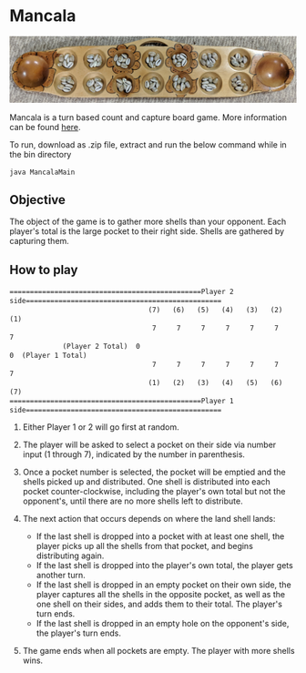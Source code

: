 # Mancala

![Mancala Board](https://github.com/csbolivar1/Mancala/blob/master/Images/MancalaBoard.jpg)

Mancala is a turn based count and capture board game. More information can be found [here](https://en.wikipedia.org/wiki/Mancala "Mancala Wiki").

To run, download as .zip file, extract and run the below command while in the bin directory

```
java MancalaMain
```
## Objective
The object of the game is to gather more shells than your opponent. Each player's total is the large pocket to their right side. Shells are gathered by capturing them.

## How to play 
```
===============================================Player 2 side================================================
                                  (7)   (6)   (5)   (4)   (3)   (2)   (1)                              
                                   7     7     7     7     7     7     7
             (Player 2 Total)  0                                            0  (Player 1 Total)
                                   7     7     7     7     7     7     7
                                  (1)   (2)   (3)   (4)   (5)   (6)   (7)
===============================================Player 1 side================================================
```
1. Either Player 1 or 2 will go first at random.

2. The player will be asked to select a pocket on their side via number input (1 through 7), indicated by the number in parenthesis.

3. Once a pocket number is selected, the pocket will be emptied and the shells picked up and distributed. One shell is distributed into each pocket counter-clockwise, including the player's own total but not the opponent's, until there are no more shells left to distribute.

4. The next action that occurs depends on where the land shell lands: 

    * If the last shell is dropped into a pocket with at least one shell, the player picks up all the shells from that pocket, and begins distributing again.
	* If the last shell is dropped into the player's own total, the player gets another turn.
	* If the last shell is dropped in an empty pocket on their own side, the player captures all the shells in the opposite pocket, as well as the one shell on their sides, and adds them to their total. The player's turn ends.
	* If the last shell is dropped in an empty hole on the opponent's side, the player's turn ends.
	
4. The game ends when all pockets are empty. The player with more shells wins.
